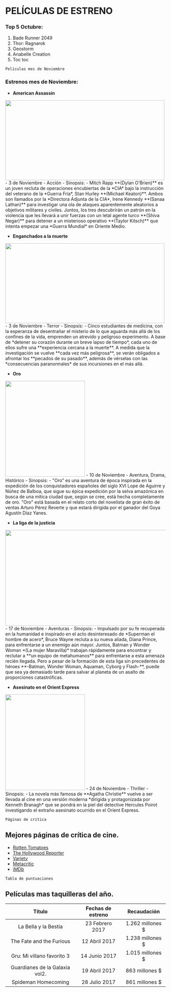 
# PELÍCULAS DE ESTRENO

### Top 5 Octubre:
1. Bade Runner 2049
2. Thor: Ragnarok
3. Geostorm 
4. Anabelle Creation
5. Toc toc

~~~
Películas mes de Noviembre
~~~

### Estrenos mes de Noviembre:
- **American Assassin**
<img src ="http://cdn1-www.comingsoon.net/assets/uploads/gallery/american-assassin/aacp_01.jpg" width="500" height="250" />
    - 3 de Noviembre
    - Acción
    - Sinopsis:
        - Mitch Rapp **(Dylan O'Brien)** es un joven recluta de operaciones encubiertas de la *CIA* bajo la instrucción del veterano de la *Guerra Fría*, Stan Hurley **(Michael Keaton)**. Ambos son llamados por la *Directora Adjunta de la CIA*, Irene Kennedy **(Sanaa Lathan)** para investigar una ola de ataques aparentemente aleatorios a objetivos militares y civiles. Juntos, los tres descubrirán un patrón en la violencia que les llevará a unir fuerzas con un letal agente turco **(Shiva Negar)** para detener a un misterioso operativo **(Taylor Kitsch)** que intenta empezar una *Guerra Mundial* en Oriente Medio.

- **Enganchados a la muerte**
<img src="https://i.ytimg.com/vi/R0tiHmyrX9M/maxresdefault.jpg" width="500" height="250" />
    - 3 de Noviembre
    - Terror
    - Sinopsis:
        - Cinco estudiantes de medicina, con la esperanza de desentrañar el misterio de lo que aguarda más allá de los confines de la vida, emprenden un atrevido y peligroso experimento. A base de *detener su corazón durante un breve lapso de tiempo*, cada uno de ellos sufre una **experiencia cercana a la muerte**. A medida que la investigación se vuelve **cada vez más peligrosa**, se verán obligados a afrontar los **pecados de su pasado**, además de vérselas con las *consecuencias paranormales* de sus incursiones en el más allá.
        
- **Oro**
<img src="https://noescinetodoloquereluce.com/wp-content/uploads/2017/07/Oro-teaser-poster.jpg" width="250" height="300" />
    - 10 de Noviembre
    - Aventura, Drama, Histórico
    - Sinopsis:
        - "Oro" es una aventura de época inspirada en la expedición de los conquistadores españoles del siglo XVI Lope de Aguirre y Núñez de Balboa, que sigue su épica expedición por la selva amazónica en busca de una mítica ciudad que, según se cree, está hecha completamente de oro. "Oro" está basada en el relato corto del novelista de gran éxito de ventas Arturo Pérez Reverte y que estará dirigida por el ganador del Goya Agustín Díaz Yanes.
        
- **La liga de la justicia**
<img src="https://i.ytimg.com/vi/eaal9HyyIMk/maxresdefault.jpg" width="600" height="300" />
    - 17 de Noviembre
    - Aventuras
    - Sinopsis:
        - Impulsado por su fe recuperada en la humanidad e inspirado en el acto desinteresado de *Superman el hombre de acero*, Bruce Wayne recluta a su nueva aliada, Diana Prince, para enfrentarse a un enemigo aún mayor. 
        Juntos, Batman y Wonder Woman *(La mujer Maravilla)* trabajan rápidamente para encontrar y reclutar a **un equipo de metahumanos** para enfrentarse a esta amenaza recién llegada. Pero a pesar de la formación de esta liga sin precedentes de héroes **-Batman, Wonder Woman, Aquaman, Cyborg y Flash-**, puede que sea ya demasiado tarde para salvar al planeta de un asalto de proporciones catastróficas.
        
- **Asesinato en el Orient Express**
<img src="https://pics.filmaffinity.com/murder_on_the_orient_express-328389244-large.jpg" width="250" height="300" />
    - 24 de Noviembre
    - Thriller
    - Sinopsis:
        - La novela más famosa de **Agatha Christie** vuelve a ser llevada al cine en una versión moderna *dirigida y protagonizada por Kenneth Branagh* que se pondrá en la piel del detective Hercules Poirot investigando el extraño asesinato ocurrido en el Orient Express.
        

~~~
Páginas de critica
~~~

## Mejores páginas de crítica de cine.
- [Rotten Tomatoes](https://www.rottentomatoes.com/)
- [The Hollywood Reporter](http://www.hollywoodreporter.com/)
- [Variety](http://variety.com/)
- [Metacritic](http://www.metacritic.com/)
- [iMDb](http://www.imdb.com)


~~~
Tabla de puntuaciones
~~~

## Películas mas taquilleras del año.

|             Título            | Fechas de estreno| Recaudación      |
| :---------------------------: |:----------------:| :---------------:|
| La Bella y la Bestia          | 23 Febrero 2017  | 1.262 millones $ |
| The Fate and the Furious      | 12 Abril 2017    | 1.238 millones $ |
| Gru: Mi villano favorito 3    | 14 Junio 2017    | 1.015 millones $ |
| Guardianes de la Galaxia vol2.| 19 Abril 2017    | 863 millones $   |
| Spideman Homecoming           | 28 Julio 2017    | 861 millones $   |
